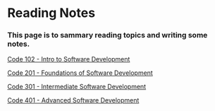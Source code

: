 # Reading Notes
### This page is to sammary reading topics and writing some notes.

[Code 102 - Intro to Software Development](./code-102/README.md)

[Code 201 - Foundations of Software Development](./code-201/Readme.md)

[Code 301 - Intermediate Software Development]()

[Code 401 - Advanced Software Development]()
